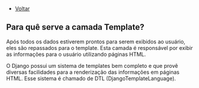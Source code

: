  * [Voltar](README.md)
 </hr>
 
## Para quê serve a camada Template?

Após todos os dados estiverem prontos para serem exibidos ao usuário, eles são repassados para o template. Esta camada é responsável por exibir as informações para o usuário utilizando páginas HTML.

O Django possui um sistema de templates bem completo e que provê diversas facilidades para a renderização das informações em páginas HTML. Esse sistema é chamado de DTL (DjangoTemplateLanguage).

